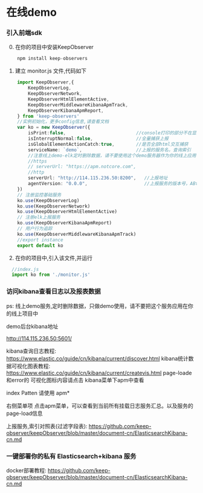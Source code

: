 # 在线demo

### 引入前端sdk

0. 在你的项目中安装KeepObserver

```TypeScript
    npm install keep-observers
```

1. 建立 monitor.js 文件,代码如下

```TypeScript
    import KeepObserver,{
        KeepObserverLog,
        KeepObserverNetwork,
        KeepObserverHtmlElementActive,
        KeepObserverMiddlewareKibanaApmTrack,
        KeepObserverKibanaApmReport,
    } from 'keep-observers'
    //实例初始化，更多config信息,请查看文档
    var ko = new KeepObserver({ 
        isPrint:false,                          //console打印的部分不在显示
        isInterruptNormal:false,                //全量捕获上报
        isGlobalElementActionCatch:true,        //是否全部html交互捕获
        serviceName: `demo`,                    //上报的服务名，查询索引
        //注意线上demo-elk定时删除数据，请不要使用这个demo服务器作为你的线上应用
        //https
        // serverUrl: "https://apm.notcore.com",
        //http
        serverUrl: "http://114.115.236.50:8200",   //上报地址
        agentVersion: "0.0.0",                     //上报服务的版本号，ABtest的时候使用区分
    })
    // 注册监控基础服务
    ko.use(KeepObserverLog)
    ko.use(KeepObserverNetwork)
    ko.use(KeepObserverHtmlElementActive)
    // 注册elk上报服务
    ko.use(KeepObserverKibanaApmReport)
    // 用户行为追踪
    ko.use(KeepObserverMiddlewareKibanaApmTrack)
    //export instance
    export default ko
```

2. 在你的项目中,引入该文件,并运行
```TypeScript
  //index.js
  import ko from './monitor.js'
```

### 访问kibana查看日志以及报表数据
ps: 线上demo服务,定时删除数据，只做demo使用，请不要把这个服务应用在你的线上项目中

demo后台kibana地址

http://114.115.236.50:5601/

kibana查询日志教程: https://www.elastic.co/guide/cn/kibana/current/discover.html
kibana统计数据可视化图表教程: https://www.elastic.co/guide/cn/kibana/current/createvis.html
page-loade 和error的 可视化图标内容请点击 kibana菜单下apm中查看

index Patten 请使用 apm*

右侧菜单项 点击apm菜单，可以查看到当前所有挂载日志服务汇总。以及服务的page-load信息

上报服务,索引对照表(过滤字段表): https://github.com/keep-observer/keepObserver/blob/master/document-cn/ElasticsearchKibana-cn.md


### 一键部署你的私有 Elasticsearch+kibana 服务
docker部署教程: https://github.com/keep-observer/keepObserver/blob/master/document-cn/ElasticsearchKibana-cn.md

